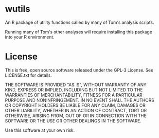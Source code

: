 wutils
======

An R package of utility functions called by many of Tom's analysis scripts.

Running many of Tom's other analyses will require installing this package into your R environment.

License
========

This is free, open source software released under the GPL-3 License. See LICENSE.txt for details.

THE SOFTWARE IS PROVIDED "AS IS", WITHOUT WARRANTY OF ANY KIND,
EXPRESS OR IMPLIED, INCLUDING BUT NOT LIMITED TO THE WARRANTIES OF
MERCHANTABILITY, FITNESS FOR A PARTICULAR PURPOSE AND
NONINFRINGEMENT. IN NO EVENT SHALL THE AUTHORS OR COPYRIGHT HOLDERS BE
LIABLE FOR ANY CLAIM, DAMAGES OR OTHER LIABILITY, WHETHER IN AN ACTION
OF CONTRACT, TORT OR OTHERWISE, ARISING FROM, OUT OF OR IN CONNECTION
WITH THE SOFTWARE OR THE USE OR OTHER DEALINGS IN THE SOFTWARE.

Use this software at your own risk.
